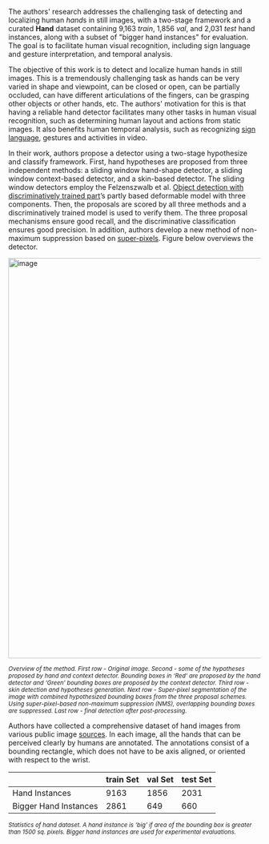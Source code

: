 The authors' research addresses the challenging task of detecting and localizing human *hand*s in still images, with a two-stage framework and a curated **Hand** dataset containing 9,163 *train*, 1,856 *val*, and 2,031 *test* hand instances, along with a subset of "bigger hand instances" for evaluation. The goal is to facilitate human visual recognition, including sign language and gesture interpretation, and temporal analysis.

The objective of this work is to detect and localize human hands in still images. This is a tremendously challenging task as hands can be very varied in shape and viewpoint, can be closed or open, can be partially occluded, can have different articulations of the fingers, can be grasping other objects or other hands, etc. The authors' motivation for this is that having a reliable hand detector facilitates many other tasks in human visual recognition, such as determining human layout and actions from static images. It also benefits human temporal analysis, such as recognizing [sign language](https://www.cs.cornell.edu/~dph/papers/buehler08.pdf), gestures and activities in video.

In their work, authors propose a detector using a two-stage hypothesize and classify framework. First, hand hypotheses are proposed from three independent methods: a sliding window hand-shape detector, a sliding window context-based detector, and a skin-based detector. The sliding window detectors employ the Felzenszwalb et al. [Object detection with discriminatively trained part](https://cs.brown.edu/people/pfelzens/papers/lsvm-pami.pdf)’s partly based deformable model with three components. Then, the proposals are scored by all three methods and a discriminatively trained model is used to verify them. The three proposal mechanisms ensure good recall, and the discriminative classification ensures good precision. In addition, authors develop a new method of non-maximum suppression based on [super-pixels](https://citeseerx.ist.psu.edu/viewdoc/download;jsessionid=033C2E617C9CC30B5455051D62B17950?doi=10.1.1.153.4065&rep=rep1&type=pdf). Figure below overviews the detector.

<img src="https://i.ibb.co/RQtGWcM/Screenshot-2023-10-12-075305.png" alt="image" width="800">

<span style="font-size: smaller; font-style: italic;">Overview of the method. First row - Original image. Second - some of the hypotheses proposed by hand and context detector. Bounding boxes in ‘Red’ are proposed by the hand detector and ‘Green’ bounding boxes are proposed by the context detector. Third row - skin detection and hypotheses generation. Next row - Super-pixel segmentation of the image with combined hypothesized bounding boxes from the three proposal schemes. Using super-pixel-based non-maximum suppression (NMS), overlapping bounding boxes are suppressed. Last row - final detection after post-processing.</span>

Authors have collected a comprehensive dataset of hand images from various public image [sources](http://www.robots.ox.ac.uk/~vgg/data/hands/). In each image, all the hands that can be perceived clearly by humans are annotated. The annotations consist of a bounding rectangle, which does not have to be axis aligned, or oriented with respect to the wrist.

|               | train Set | val Set | test Set |
|---------------|------------|--------------|---------|
| Hand Instances          | 9163       | 1856         | 2031    |
| Bigger Hand Instances   | 2861       | 649          | 660     |

<span style="font-size: smaller; font-style: italic;">Statistics of hand dataset. A hand instance is ‘big’ if area of the bounding box is greater than 1500 sq. pixels. Bigger hand instances are used for experimental evaluations.</span>
